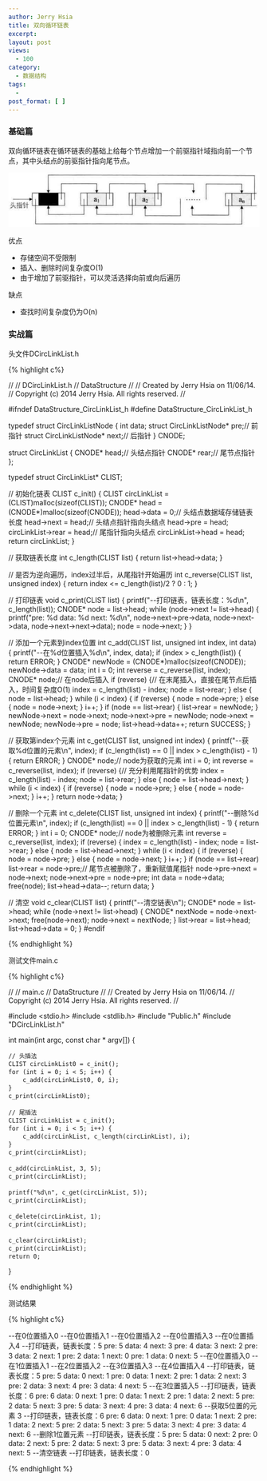 ```yaml
---
author: Jerry Hsia
title: 双向循环链表
excerpt:
layout: post
views:
  - 100
category:
  - 数据结构
tags:
  - 
post_format: [ ]
---
```


### 基础篇

双向循环链表在循环链表的基础上给每个节点增加一个前驱指针域指向前一个节点，其中头结点的前驱指针指向尾节点。

![](/files/2014/d-circ-link-list.jpg)

优点

- 存储空间不受限制
- 插入、删除时间复杂度O(1)
- 由于增加了前驱指针，可以灵活选择向前或向后遍历

缺点

- 查找时间复杂度仍为O(n)

### 实战篇

头文件DCircLinkList.h

{% highlight  c%}

//
//  DCircLinkList.h
//  DataStructure
//
//  Created by Jerry Hsia on 11/06/14.
//  Copyright (c) 2014 Jerry Hsia. All rights reserved.
//

#ifndef DataStructure_CircLinkList_h
#define DataStructure_CircLinkList_h

typedef struct CircLinkListNode {
    int data;
    struct CircLinkListNode* pre;// 前指针
    struct CircLinkListNode* next;// 后指针
} CNODE;

struct CircLinkList {
    CNODE* head;// 头结点指针
    CNODE* rear;// 尾节点指针
};

typedef struct CircLinkList* CLIST;

// 初始化链表
CLIST c_init() {
    CLIST circLinkList = (CLIST)malloc(sizeof(CLIST));
    CNODE* head = (CNODE*)malloc(sizeof(CNODE));
    head->data = 0;// 头结点数据域存储链表长度
    head->next = head;// 头结点指针指向头结点
    head->pre = head;
    circLinkList->rear = head;// 尾指针指向头结点
    circLinkList->head = head;
    return circLinkList;
}

// 获取链表长度
int c_length(CLIST list) {
    return list->head->data;
}

// 是否为逆向遍历，index过半后，从尾指针开始遍历
int c_reverse(CLIST list, unsigned index) {
    return index <= c_length(list)/2 ? 0 : 1;
}

// 打印链表
void c_print(CLIST list) {
    printf("--打印链表，链表长度：%d\n", c_length(list));
    CNODE* node = list->head;
    while (node->next != list->head) {
        printf("pre: %d data: %d next: %d\n", node->next->pre->data, node->next->data, node->next->next->data);
        node = node->next;
    }
}

// 添加一个元素到index位置
int c_add(CLIST list, unsigned int index, int data) {
    printf("--在%d位置插入%d\n", index, data);
    if (index > c_length(list)) {
        return ERROR;
    }
    CNODE* newNode = (CNODE*)malloc(sizeof(CNODE));
    newNode->data = data;
    int i = 0;
    int reverse = c_reverse(list, index);
    CNODE* node;// 在node后插入
    if (reverse) {// 在末尾插入，直接在尾节点后插入，时间复杂度O(1)
        index = c_length(list) - index;
        node = list->rear;
    } else {
        node = list->head;
    }
    while (i < index) {
        if (reverse) {
            node = node->pre;
        } else {
            node = node->next;
        }
        i++;
    }
    if (node == list->rear) {
        list->rear = newNode;
    }
    newNode->next = node->next;
    node->next->pre = newNode;
    node->next = newNode;
    newNode->pre = node;
    list->head->data++;
    return SUCCESS;
}

// 获取第index个元素
int c_get(CLIST list, unsigned int index) {
    printf("--获取%d位置的元素\n", index);
    if (c_length(list) == 0 || index > c_length(list) - 1) {
        return ERROR;
    }
    CNODE* node;// node为获取的元素
    int i = 0;
    int reverse = c_reverse(list, index);
    if (reverse) {// 充分利用尾指针的优势
        index = c_length(list) - index;
        node = list->rear;
    } else {
        node = list->head->next;
    }
    while (i < index) {
        if (reverse) {
            node = node->pre;
        } else {
            node = node->next;
        }
        i++;
    }
    return node->data;
}

// 删除一个元素
int c_delete(CLIST list, unsigned int index) {
    printf("--删除%d位置元素\n", index);
    if (c_length(list) == 0 || index > c_length(list) - 1) {
        return ERROR;
    }
    int i = 0;
    CNODE* node;// node为被删除元素
    int reverse = c_reverse(list, index);
    if (reverse) {
        index = c_length(list) - index;
        node = list->rear;
    } else {
        node = list->head->next;
    }
    while (i < index) {
        if (reverse) {
            node = node->pre;
        } else {
            node = node->next;
        }
        i++;
    }
    if (node == list->rear) list->rear = node->pre;// 尾节点被删除了，重新赋值尾指针
    node->pre->next = node->next;
    node->next->pre = node->pre;
    int data = node->data;
    free(node);
    list->head->data--;
    return data;
}

// 清空
void c_clear(CLIST list) {
    printf("--清空链表\n");
    CNODE* node = list->head;
    while (node->next != list->head) {
        CNODE* nextNode = node->next->next;
        free(node->next);
        node->next = nextNode;
    }
    list->rear = list->head;
    list->head->data = 0;
}
#endif

{% endhighlight %}

测试文件main.c

{% highlight  c%}

//
//  main.c
//  DataStructure
//
//  Created by Jerry Hsia on 11/06/14.
//  Copyright (c) 2014 Jerry Hsia. All rights reserved.
//

#include <stdio.h>
#include <stdlib.h>
#include "Public.h"
#include "DCircLinkList.h"

int main(int argc, const char * argv[]) {
    
    // 头插法
    CLIST circLinkList0 = c_init();
    for (int i = 0; i < 5; i++) {
        c_add(circLinkList0, 0, i);
    }
    c_print(circLinkList0);
    
    // 尾插法
    CLIST circLinkList = c_init();
    for (int i = 0; i < 5; i++) {
        c_add(circLinkList, c_length(circLinkList), i);
    }
    c_print(circLinkList);
    
    c_add(circLinkList, 3, 5);
    c_print(circLinkList);
    
    printf("%d\n", c_get(circLinkList, 5));
    c_print(circLinkList);
    
    c_delete(circLinkList, 1);
    c_print(circLinkList);
    
    c_clear(circLinkList);
    c_print(circLinkList);
    return 0;
}

{% endhighlight %}

测试结果

{% highlight  c%}

--在0位置插入0
--在0位置插入1
--在0位置插入2
--在0位置插入3
--在0位置插入4
--打印链表，链表长度：5
pre: 5 data: 4 next: 3
pre: 4 data: 3 next: 2
pre: 3 data: 2 next: 1
pre: 2 data: 1 next: 0
pre: 1 data: 0 next: 5
--在0位置插入0
--在1位置插入1
--在2位置插入2
--在3位置插入3
--在4位置插入4
--打印链表，链表长度：5
pre: 5 data: 0 next: 1
pre: 0 data: 1 next: 2
pre: 1 data: 2 next: 3
pre: 2 data: 3 next: 4
pre: 3 data: 4 next: 5
--在3位置插入5
--打印链表，链表长度：6
pre: 6 data: 0 next: 1
pre: 0 data: 1 next: 2
pre: 1 data: 2 next: 5
pre: 2 data: 5 next: 3
pre: 5 data: 3 next: 4
pre: 3 data: 4 next: 6
--获取5位置的元素
3
--打印链表，链表长度：6
pre: 6 data: 0 next: 1
pre: 0 data: 1 next: 2
pre: 1 data: 2 next: 5
pre: 2 data: 5 next: 3
pre: 5 data: 3 next: 4
pre: 3 data: 4 next: 6
--删除1位置元素
--打印链表，链表长度：5
pre: 5 data: 0 next: 2
pre: 0 data: 2 next: 5
pre: 2 data: 5 next: 3
pre: 5 data: 3 next: 4
pre: 3 data: 4 next: 5
--清空链表
--打印链表，链表长度：0

{% endhighlight %}
